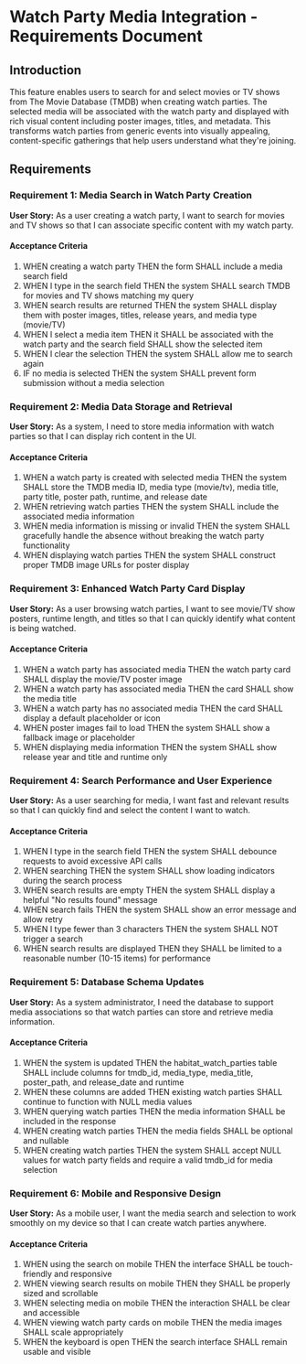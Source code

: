 # Watch Party Media Integration - Requirements Document

## Introduction

This feature enables users to search for and select movies or TV shows from The Movie Database (TMDB) when creating watch parties. The selected media will be associated with the watch party and displayed with rich visual content including poster images, titles, and metadata. This transforms watch parties from generic events into visually appealing, content-specific gatherings that help users understand what they're joining.

## Requirements

### Requirement 1: Media Search in Watch Party Creation

**User Story:** As a user creating a watch party, I want to search for movies and TV shows so that I can associate specific content with my watch party.

#### Acceptance Criteria

1. WHEN creating a watch party THEN the form SHALL include a media search field
2. WHEN I type in the search field THEN the system SHALL search TMDB for movies and TV shows matching my query
3. WHEN search results are returned THEN the system SHALL display them with poster images, titles, release years, and media type (movie/TV)
4. WHEN I select a media item THEN it SHALL be associated with the watch party and the search field SHALL show the selected item
5. WHEN I clear the selection THEN the system SHALL allow me to search again
6. IF no media is selected THEN the system SHALL prevent form submission without a media selection

### Requirement 2: Media Data Storage and Retrieval

**User Story:** As a system, I need to store media information with watch parties so that I can display rich content in the UI.

#### Acceptance Criteria

1. WHEN a watch party is created with selected media THEN the system SHALL store the TMDB media ID, media type (movie/tv), media title, party title, poster path, runtime, and release date
2. WHEN retrieving watch parties THEN the system SHALL include the associated media information
3. WHEN media information is missing or invalid THEN the system SHALL gracefully handle the absence without breaking the watch party functionality
4. WHEN displaying watch parties THEN the system SHALL construct proper TMDB image URLs for poster display

### Requirement 3: Enhanced Watch Party Card Display

**User Story:** As a user browsing watch parties, I want to see movie/TV show posters, runtime length, and titles so that I can quickly identify what content is being watched.

#### Acceptance Criteria

1. WHEN a watch party has associated media THEN the watch party card SHALL display the movie/TV poster image
2. WHEN a watch party has associated media THEN the card SHALL show the media title
3. WHEN a watch party has no associated media THEN the card SHALL display a default placeholder or icon
4. WHEN poster images fail to load THEN the system SHALL show a fallback image or placeholder
5. WHEN displaying media information THEN the system SHALL show release year and title and runtime only

### Requirement 4: Search Performance and User Experience

**User Story:** As a user searching for media, I want fast and relevant results so that I can quickly find and select the content I want to watch.

#### Acceptance Criteria

1. WHEN I type in the search field THEN the system SHALL debounce requests to avoid excessive API calls
2. WHEN searching THEN the system SHALL show loading indicators during the search process
3. WHEN search results are empty THEN the system SHALL display a helpful "No results found" message
4. WHEN search fails THEN the system SHALL show an error message and allow retry
5. WHEN I type fewer than 3 characters THEN the system SHALL NOT trigger a search
6. WHEN search results are displayed THEN they SHALL be limited to a reasonable number (10-15 items) for performance

### Requirement 5: Database Schema Updates

**User Story:** As a system administrator, I need the database to support media associations so that watch parties can store and retrieve media information.

#### Acceptance Criteria

1. WHEN the system is updated THEN the habitat_watch_parties table SHALL include columns for tmdb_id, media_type, media_title, poster_path, and release_date and runtime
2. WHEN these columns are added THEN existing watch parties SHALL continue to function with NULL media values
3. WHEN querying watch parties THEN the media information SHALL be included in the response
4. WHEN creating watch parties THEN the media fields SHALL be optional and nullable
5. WHEN creating watch parties THEN the system SHALL accept NULL values for watch party fields and require a valid tmdb_id for media selection

### Requirement 6: Mobile and Responsive Design

**User Story:** As a mobile user, I want the media search and selection to work smoothly on my device so that I can create watch parties anywhere.

#### Acceptance Criteria

1. WHEN using the search on mobile THEN the interface SHALL be touch-friendly and responsive
2. WHEN viewing search results on mobile THEN they SHALL be properly sized and scrollable
3. WHEN selecting media on mobile THEN the interaction SHALL be clear and accessible
4. WHEN viewing watch party cards on mobile THEN the media images SHALL scale appropriately
5. WHEN the keyboard is open THEN the search interface SHALL remain usable and visible
